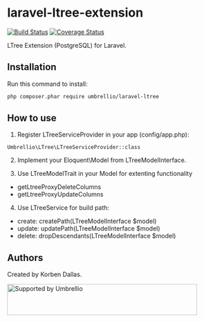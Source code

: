 # laravel-ltree-extension

[![Build Status](https://travis-ci.org/umbrellio/laravel-ltree.svg?branch=master)](https://travis-ci.org/umbrellio/laravel-ltree)
[![Coverage Status](https://coveralls.io/repos/github/umbrellio/laravel-ltree/badge.svg?branch=master)](https://coveralls.io/github/umbrellio/laravel-ltree?branch=master)

LTree Extension (PostgreSQL) for Laravel. 

## Installation

Run this command to install:
```bash
php composer.phar require umbrellio/laravel-ltree
```

## How to use

1. Register LTreeServiceProvider in your app (config/app.php):

`Umbrellio\LTree\LTreeServiceProvider::class`

2. Implement your Eloquent\Model from LTreeModelInterface.

3. Use LTreeModelTrait in your Model for extenting functionality
 - getLtreeProxyDeleteColumns
 - getLtreeProxyUpdateColumns

4. Use LTreeService for build path:
  - create: createPath(LTreeModelInterface $model)
  - update: updatePath(LTreeModelInterface $model)
  - delete: dropDescendants(LTreeModelInterface $model)

## Authors

Created by Korben Dallas.

<a href="https://github.com/umbrellio/">
<img style="float: left;" src="https://umbrellio.github.io/Umbrellio/supported_by_umbrellio.svg" alt="Supported by Umbrellio" width="439" height="72">
</a>

